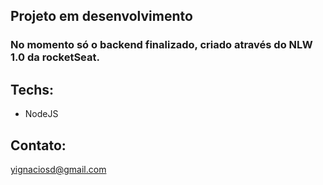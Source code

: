 ## Projeto em desenvolvimento

### No momento só o backend finalizado, criado através do NLW 1.0 da rocketSeat.

## Techs:
- NodeJS


## Contato:
yignaciosd@gmail.com